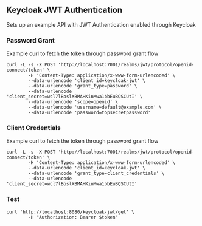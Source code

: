 ## Keycloak JWT Authentication
Sets up an example API with JWT Authentication enabled through Keycloak

### Password Grant
Example curl to fetch the token through password grant flow
```
curl -L -s -X POST 'http://localhost:7001/realms/jwt/protocol/openid-connect/token' \
		-H 'Content-Type: application/x-www-form-urlencoded' \
		--data-urlencode 'client_id=keycloak-jwt' \
		--data-urlencode 'grant_type=password' \
		--data-urlencode 'client_secret=wcl7lBoslXBMAHKinMwa1bbEuBQSCUtI' \
		--data-urlencode 'scope=openid' \
		--data-urlencode 'username=default@example.com' \
		--data-urlencode 'password=topsecretpassword'
```


### Client Credentials
Example curl to fetch the token through password grant flow
```
curl -L -s -X POST 'http://localhost:7001/realms/jwt/protocol/openid-connect/token' \
		-H 'Content-Type: application/x-www-form-urlencoded' \
		--data-urlencode 'client_id=keycloak-jwt' \
		--data-urlencode 'grant_type=client_credentials' \
		--data-urlencode 'client_secret=wcl7lBoslXBMAHKinMwa1bbEuBQSCUtI'
```

### Test
```
curl 'http://localhost:8080/keycloak-jwt/get' \
		-H "Authorization: Bearer $token"
```
